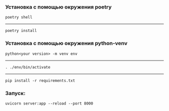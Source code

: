 ### Установка с помощью окружения poetry
    poetry shell
---
    poetry install 

### Установка с помощью окружения python-venv
    python<your version> -m venv env
---
    . ./env/bin/activate
---
    pip install -r requirements.txt

### Запуск:
    uvicorn server:app --reload --port 8000



